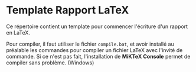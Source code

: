 # Template Rapport LaTeX

Ce répertoire contient un template pour commencer l'écriture d'un rapport en LaTeX. <br>

Pour compiler, il faut utiliser le fichier `compile.bat`, et avoir installé au préalable les commandes pour compiler un fichier LaTeX avec l'invité de commande. Si ce n'est pas fait, l'installation de **MiKTeX Console** permet de compiler sans problème. (Windows)
